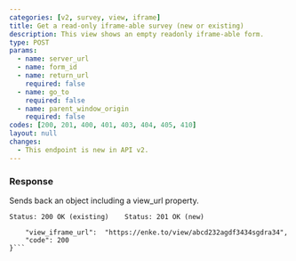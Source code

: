 ```yaml
---
categories: [v2, survey, view, iframe]
title: Get a read-only iframe-able survey (new or existing)
description: This view shows an empty readonly iframe-able form.
type: POST
params: 
  - name: server_url 
  - name: form_id
  - name: return_url
    required: false
  - name: go_to
    required: false
  - name: parent_window_origin
    required: false
codes: [200, 201, 400, 401, 403, 404, 405, 410]
layout: null
changes: 
  - This endpoint is new in API v2.
---
```


### Response

Sends back an object including a view_url property.

```Status: 200 OK (existing)    Status: 201 OK (new)```
```{
    "view_iframe_url":  "https://enke.to/view/abcd232agdf3434sgdra34",
    "code": 200
}```
